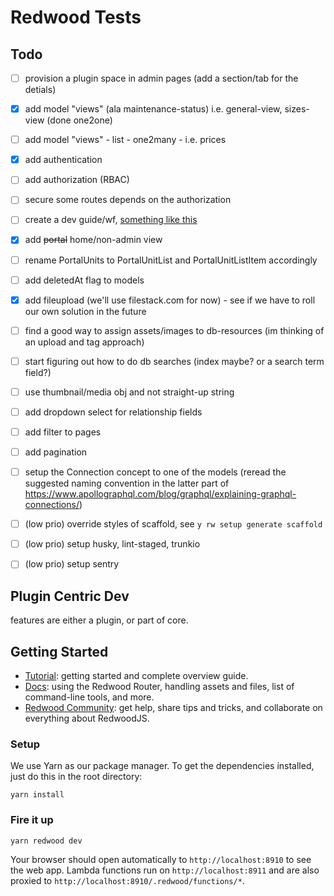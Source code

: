 # Redwood Tests

## Todo

- [ ] provision a plugin space in admin pages (add a section/tab for the detials)
- [x] add model "views" (ala maintenance-status) i.e. general-view, sizes-view (done one2one)
- [ ] add model "views" - list - one2many - i.e. prices
- [x] add authentication
- [ ] add authorization (RBAC)
- [ ] secure some routes depends on the authorization
- [ ] create a dev guide/wf, [something like this](https://github.com/echobind/bisonapp/blob/canary/docs/devWorkflow.md)
- [x] add ~~portal~~ home/non-admin view
- [ ] rename PortalUnits to PortalUnitList and PortalUnitListItem accordingly
- [ ] add deletedAt flag to models
- [x] add fileupload (we'll use filestack.com for now) - see if we have to roll our own solution in the future
- [ ] find a good way to assign assets/images to db-resources (im thinking of an upload and tag approach)
- [ ] start figuring out how to do db searches (index maybe? or a search term field?)
- [ ] use thumbnail/media obj and not straight-up string
- [ ] add dropdown select for relationship fields
- [ ] add filter to pages
- [ ] add pagination
- [ ] setup the Connection concept to one of the models (reread the suggested naming convention in the latter part of https://www.apollographql.com/blog/graphql/explaining-graphql-connections/)

- [ ] (low prio) override styles of scaffold, see `y rw setup generate scaffold`
- [ ] (low prio) setup husky, lint-staged, trunkio
- [ ] (low prio) setup sentry

## Plugin Centric Dev

features are either a plugin, or part of core.

## Getting Started

- [Tutorial](https://redwoodjs.com/tutorial/welcome-to-redwood): getting started and complete overview guide.
- [Docs](https://redwoodjs.com/docs/introduction): using the Redwood Router, handling assets and files, list of command-line tools, and more.
- [Redwood Community](https://community.redwoodjs.com): get help, share tips and tricks, and collaborate on everything about RedwoodJS.

### Setup

We use Yarn as our package manager. To get the dependencies installed, just do this in the root directory:

```terminal
yarn install
```

### Fire it up

```terminal
yarn redwood dev
```

Your browser should open automatically to `http://localhost:8910` to see the web app. Lambda functions run on `http://localhost:8911` and are also proxied to `http://localhost:8910/.redwood/functions/*`.
